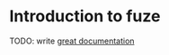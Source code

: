 # Introduction to fuze

TODO: write [great documentation](http://jacobian.org/writing/what-to-write/)
